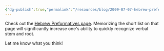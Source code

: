 ```yaml
---
{"dg-publish":true,"permalink":"/resources/blog/2009-07-07-hebrew-preformatives/","tags":["paradigms","hebrew","old-testament"],"noteIcon":"","created":"2009-07-07","updated":""}
---
```



Check out the [Hebrew Preformatives page](/hebrew/verb-preformatives). Memorizing the short list on that page will significantly increase one's ability to quickly recognize verbal stem and root.

Let me know what you think!
